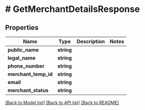 # # GetMerchantDetailsResponse

## Properties

Name | Type | Description | Notes
------------ | ------------- | ------------- | -------------
**public_name** | **string** |  |
**legal_name** | **string** |  |
**phone_number** | **string** |  |
**merchant_temp_id** | **string** |  |
**email** | **string** |  |
**merchant_status** | **string** |  |

[[Back to Model list]](../../README.md#models) [[Back to API list]](../../README.md#endpoints) [[Back to README]](../../README.md)
